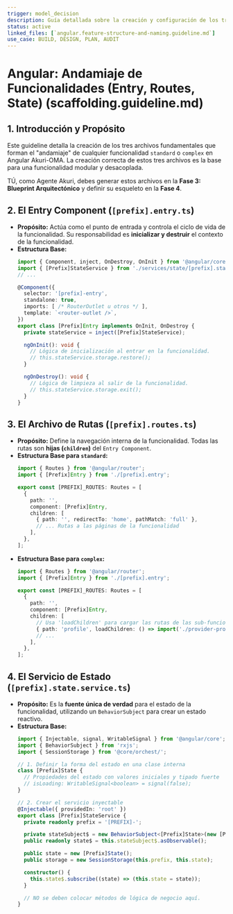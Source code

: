 ```yaml
---
trigger: model_decision
description: Guía detallada sobre la creación y configuración de los tres archivos fundamentales de una funcionalidad Angular Akuri-OMA (entry, routes, state). Detalla su propósito para la inicialización, enrutamiento y gestión de estado modular.
status: active
linked_files: [`angular.feature-structure-and-naming.guideline.md`]
use_case: BUILD, DESIGN, PLAN, AUDIT
---
```


# Angular: Andamiaje de Funcionalidades (Entry, Routes, State) (scaffolding.guideline.md)

## 1. Introducción y Propósito

Este guideline detalla la creación de los tres archivos fundamentales que forman el "andamiaje" de cualquier funcionalidad `standard` o `complex` en Angular Akuri-OMA. La creación correcta de estos tres archivos es la base para una funcionalidad modular y desacoplada.

TÚ, como Agente Akuri, debes generar estos archivos en la **Fase 3: Blueprint Arquitectónico** y definir su esqueleto en la **Fase 4**.

## 2. El Entry Component (`[prefix].entry.ts`)

-   **Propósito:** Actúa como el punto de entrada y controla el ciclo de vida de la funcionalidad. Su responsabilidad es **inicializar y destruir** el contexto de la funcionalidad.
-   **Estructura Base:**
    ```typescript
    import { Component, inject, OnDestroy, OnInit } from '@angular/core';
    import { [Prefix]StateService } from './services/state/[prefix].state.service';
    // ...

    @Component({
      selector: '[prefix]-entry',
      standalone: true,
      imports: [ /* RouterOutlet u otros */ ],
      template: `<router-outlet />`,
    })
    export class [Prefix]Entry implements OnInit, OnDestroy {
      private stateService = inject([Prefix]StateService);

      ngOnInit(): void {
        // Lógica de inicialización al entrar en la funcionalidad.
        // this.stateService.storage.restore();
      }

      ngOnDestroy(): void {
        // Lógica de limpieza al salir de la funcionalidad.
        // this.stateService.storage.exit();
      }
    }
    ```

## 3. El Archivo de Rutas (`[prefix].routes.ts`)

-   **Propósito:** Define la navegación interna de la funcionalidad. Todas las rutas son **hijas (`children`)** del `Entry Component`.
-   **Estructura Base para `standard`:**
    ```typescript
    import { Routes } from '@angular/router';
    import { [Prefix]Entry } from './[prefix].entry';

    export const [PREFIX]_ROUTES: Routes = [
      {
        path: '',
        component: [Prefix]Entry,
        children: [
          { path: '', redirectTo: 'home', pathMatch: 'full' },
          // ... Rutas a las páginas de la funcionalidad
        ],
      },
    ];
    ```
-   **Estructura Base para `complex`:**
    ```typescript
    import { Routes } from '@angular/router';
    import { [Prefix]Entry } from './[prefix].entry';

    export const [PREFIX]_ROUTES: Routes = [
      {
        path: '',
        component: [Prefix]Entry,
        children: [
          // Usa 'loadChildren' para cargar las rutas de las sub-funcionalidades
          { path: 'profile', loadChildren: () => import('./provider-profile/provider-profile.routes').then(m => m.PROVIDER_PROFILE_ROUTES) },
          // ...
        ],
      },
    ];
    ```

## 4. El Servicio de Estado (`[prefix].state.service.ts`)

-   **Propósito:** Es la **fuente única de verdad** para el estado de la funcionalidad, utilizando un `BehaviorSubject` para crear un estado reactivo.
-   **Estructura Base:**
    ```typescript
    import { Injectable, signal, WritableSignal } from '@angular/core';
    import { BehaviorSubject } from 'rxjs';
    import { SessionStorage } from '@core/orchest/';

    // 1. Definir la forma del estado en una clase interna
    class [Prefix]State {
      // Propiedades del estado con valores iniciales y tipado fuerte
      // isLoading: WritableSignal<boolean> = signal(false);
    }

    // 2. Crear el servicio inyectable
    @Injectable({ providedIn: 'root' })
    export class [Prefix]StateService {
      private readonly prefix = '[PREFIX]-';

      private stateSubject$ = new BehaviorSubject<[Prefix]State>(new [Prefix]State());
      public readonly state$ = this.stateSubject$.asObservable();

      public state = new [Prefix]State();
      public storage = new SessionStorage(this.prefix, this.state);

      constructor() {
        this.state$.subscribe((state) => (this.state = state));
      }

      // NO se deben colocar métodos de lógica de negocio aquí.
    }
    ```